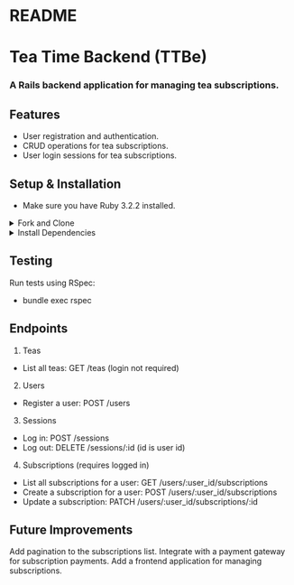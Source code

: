 # README

# Tea Time Backend (TTBe)
### A Rails backend application for managing tea subscriptions.

## Features
- User registration and authentication.
- CRUD operations for tea subscriptions.
- User login sessions for tea subscriptions.


## Setup & Installation
- Make sure you have Ruby 3.2.2 installed.

<details closed>
<summary>Fork and Clone</summary>
  
![Fork](./storage/fork.gif)
![and](./storage/and.gif)
![clone](./storage/clone.gif)

</details>

<details closed>
<summary>Install Dependencies</summary>
- Navigate to the project root

```
$ bundle install
```
</details>

## Testing
Run tests using RSpec:
- bundle exec rspec

## Endpoints
1. Teas
  - List all teas: GET /teas (login not required)
2. Users
  - Register a user: POST /users
3. Sessions
  - Log in: POST /sessions
  - Log out: DELETE /sessions/:id  (id is user id)
4. Subscriptions (requires logged in)
  - List all subscriptions for a user: GET /users/:user_id/subscriptions
  - Create a subscription for a user: POST /users/:user_id/subscriptions
  - Update a subscription: PATCH /users/:user_id/subscriptions/:id

## Future Improvements
 Add pagination to the subscriptions list.
 Integrate with a payment gateway for subscription payments.
Add a frontend application for managing subscriptions.
